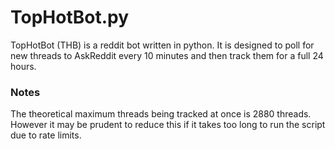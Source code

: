 # TopHotBot.py
TopHotBot (THB) is a reddit bot written in python.
It is designed to poll for new threads to AskReddit every 10 minutes and then track them for a full 24 hours.

### Notes
The theoretical maximum threads being tracked at once is 2880 threads.
However it may be prudent to reduce this if it takes too long to run the script due to rate limits.
